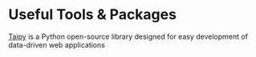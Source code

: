 # Useful Tools & Packages

[Taipy](https://docs.taipy.io/en/latest/) is a Python open-source library designed for easy development of data-driven web applications